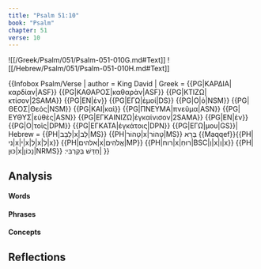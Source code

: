 ```yaml
---
title: "Psalm 51:10"
book: "Psalm"
chapter: 51
verse: 10
---
```

![[/Greek/Psalm/051/Psalm-051-010G.md#Text]]
![[/Hebrew/Psalm/051/Psalm-051-010H.md#Text]]

{{Infobox Psalm/Verse |
  author = King David |
  Greek = {{PG|ΚΑΡΔΙΑ|καρδίαν|ASF}} {{PG|ΚΑΘΑΡΟΣ|καθαρὰν|ASF}} {{PG|ΚΤΙΖΩ|κτίσον|2SAMA}} {{PG|ΕΝ|ἐν}} {{PG|ΕΓΩ|ἐμοί|DS}} {{PG|Ο|ὁ|NSM}} {{PG|ΘΕΟΣ|Θεός|NSM}} {{PG|ΚΑΙ|καὶ}} {{PG|ΠΝΕΥΜΑ|πνεῦμα|ASN}} {{PG|ΕΥΘΥΣ|εὐθὲς|ASN}} {{PG|ΕΓΚΑΙΝΙΖΩ|ἐγκαίνισον|2SAMA}} {{PG|ΕΝ|ἐν}} {{PG|Ο|τοῖς|DPM}} {{PG|ΕΓΚΑΤΑ|ἐγκάτοις|DPN}} {{PG|ΕΓΩ|μου|GS}}|
  Hebrew = {{PH|לֵבָב|x|לֵב|MS}} {{PH|טָהוֹר|x|טָהוֹר|MS}}
בְּרָא
{{Maqqef}}{{PH|ני|x|י|x|לְ|x|לִ|x}} {{PH|אלהים|x|אֱלֹהִים|MP}} {{PH|רוח|x|רוּחַ|BSC|וְ|x|וְ|x}} {{PH|כּוּן|x|נָכוֹן|NRMS}}
חַדֵּשׁ
בְּקִרְבִּי
׃|
}}

## Analysis

#### Words

#### Phrases

#### Concepts

## Reflections
